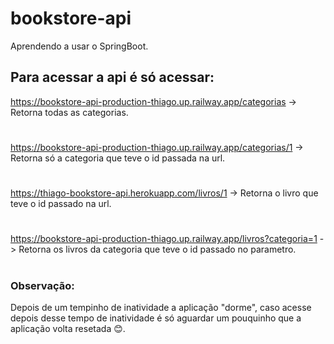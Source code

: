 # bookstore-api
Aprendendo a usar o SpringBoot.

## Para acessar a api é só acessar:
https://bookstore-api-production-thiago.up.railway.app/categorias -> Retorna todas as categorias.
#
https://bookstore-api-production-thiago.up.railway.app/categorias/1 -> Retorna só a categoria que teve o id passada na url.
#
https://thiago-bookstore-api.herokuapp.com/livros/1 -> Retorna o livro que teve o id passado na url.
#
https://bookstore-api-production-thiago.up.railway.app/livros?categoria=1 -> Retorna os livros da categoria que teve o id passado no parametro.
#

### Observação: 
Depois de um tempinho de inatividade a aplicação "dorme", caso acesse depois desse tempo de inatividade é só aguardar um pouquinho que a aplicação volta resetada 😊.
